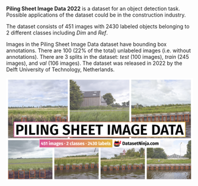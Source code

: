 **Piling Sheet Image Data 2022** is a dataset for an object detection task. Possible applications of the dataset could be in the construction industry. 

The dataset consists of 451 images with 2430 labeled objects belonging to 2 different classes including *Dim* and *Ref*.

Images in the Piling Sheet Image Data dataset have bounding box annotations. There are 100 (22% of the total) unlabeled images (i.e. without annotations). There are 3 splits in the dataset: *test* (100 images), *train* (245 images), and *val* (106 images). The dataset was released in 2022 by the Delft University of Technology, Netherlands.

<img src="https://github.com/dataset-ninja/piling-sheet-image-data/raw/main/visualizations/poster.png">
